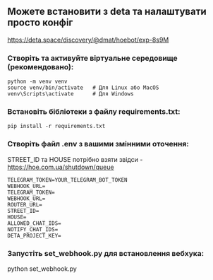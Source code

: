 ## Можете встановити з deta та налаштувати просто конфіг
https://deta.space/discovery/@dmat/hoebot/exp-8s9M 



### Створіть та активуйте віртуальне середовище (рекомендовано):

```
python -m venv venv
source venv/bin/activate   # Для Linux або MacOS
venv\Scripts\activate      # Для Windows
```

### Встановіть бібліотеки з файлу requirements.txt:

```pip install -r requirements.txt```

### Створіть файл .env з вашими змінними оточення:

STREET_ID та HOUSE потрібно взяти звідси - https://hoe.com.ua/shutdown/queue

```
TELEGRAM_TOKEN=YOUR_TELEGRAM_BOT_TOKEN
WEBHOOK_URL=
TELEGRAM_TOKEN=
WEBHOOK_URL=
ROUTER_URL=
STREET_ID=
HOUSE=
ALLOWED_CHAT_IDS=
NOTIFY_CHAT_IDS=
DETA_PROJECT_KEY=
```

### Запустіть set_webhook.py для встановлення вебхука:
python set_webhook.py
